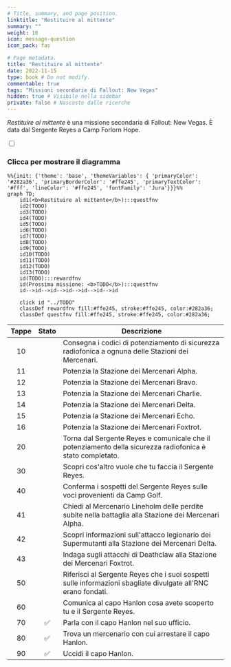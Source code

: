 ```yaml
---
# Title, summary, and page position.
linktitle: "Restituire al mittente"
summary: ""
weight: 10
icon: message-question
icon_pack: fas

# Page metadata.
title: "Restituire al mittente"
date: 2022-11-15
type: book # Do not modify.
commentable: true
tags: "Missioni secondarie di Fallout: New Vegas"
hidden: true # Visibile nella sidebar
private: false # Nascosto dalle ricerche
---
```


<div class="fnv">


*Restituire al mittente* è una missione secondaria di Fallout: New Vegas. È data dal Sergente Reyes a Camp Forlorn Hope.


<section class="chart-collapse">
<input type="checkbox" name="collapse2" id="handle2">
<h3 class="handle">
<label for="handle2">Clicca per mostrare il diagramma</label>
</h3>
<div class="content">

```mermaid
%%{init: {'theme': 'base', 'themeVariables': { 'primaryColor': '#282a36', 'primaryBorderColor': '#ffe245', 'primaryTextColor': '#fff', 'lineColor': '#ffe245', 'fontFamily': 'Jura'}}}%%
graph TD;
    id1(<b>Restituire al mittente</b>):::questfnv
    id2(TODO)
    id3(TODO)
    id4(TODO)
    id5(TODO)
    id6(TODO)
    id7(TODO) 
    id8(TODO)
    id9(TODO)
    id10(TODO)
    id11(TODO)
    id12(TODO)
    id13(TODO) 
    id(TODO):::rewardfnv
    id(Prossima missione: <b>TODO</b>):::questfnv
    id-->id-->id-->id-->id-->id-->id
    
    click id "../TODO"
    classDef rewardfnv fill:#ffe245, stroke:#ffe245, color:#282a36;
    classDef questfnv fill:#ffe245, stroke:#ffe245, color:#282a36;
```

</div>
</section>

| Tappe |       Stato        | Descrizione |
|:-----:|:------------------:| ----------- |
|                           10                          |            | Consegna i codici di potenziamento di sicurezza radiofonica a ognuna delle Stazioni dei Mercenari.                                                                          |
|                           11                          |            | Potenzia la Stazione dei Mercenari Alpha.                                                                                                                                   |
|                           12                          |            | Potenzia la Stazione dei Mercenari Bravo.                                                                                                                                   |
|                           13                          |            | Potenzia la Stazione dei Mercenari Charlie.                                                                                                                                 |
|                           14                          |            | Potenzia la Stazione dei Mercenari Delta.                                                                                                                                   |
|                           15                          |            | Potenzia la Stazione dei Mercenari Echo.                                                                                                                                    |
|                           16                          |            | Potenzia la Stazione dei Mercenari Foxtrot.                                                                                                                                 |
|                           20                          |            | Torna dal Sergente Reyes e comunicale che il potenziamento della sicurezza radiofonica è stato completato.                                                                  |
|                           30                          |            | Scopri cos'altro vuole che tu faccia il Sergente Reyes.                                                                                                                     |
|                           40                          |            | Conferma i sospetti del Sergente Reyes sulle voci provenienti da Camp Golf.                                                                                                 |
|                           41                          |            | Chiedi al Mercenario Lineholm delle perdite subite nella battaglia alla Stazione dei Mercenari Alpha.                                                                       |
|                           42                          |            | Scopri informazioni sull'attacco legionario dei Supermutanti alla Stazione dei Mercenari Delta.                                                                             |
|                           43                          |            | Indaga sugli attacchi di Deathclaw alla Stazione dei Mercenari Foxtrot.                                                                                                     |
|                           50                          |            | Riferisci al Sergente Reyes che i suoi sospetti sulle informazioni sbagliate divulgate all'RNC erano fondati.                                                               |
|                           60                          |            | Comunica al capo Hanlon cosa avete scoperto tu e il Sergente Reyes.                                                                                                         |
|                           70                          | :white_check_mark: | Parla con il capo Hanlon nel suo ufficio.                                                                                                                                   |
|                           80                          | :white_check_mark: | Trova un mercenario con cui arrestare il capo Hanlon.                                                                                                                       |
|                           90                          | :white_check_mark: | Uccidi il capo Hanlon.                                                                                                                                                      |




</div>


